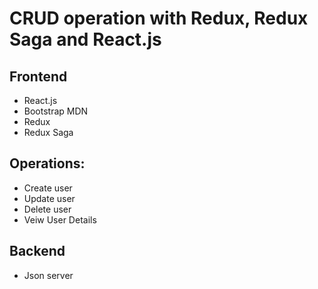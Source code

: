 # CRUD operation with Redux, Redux Saga and React.js

## Frontend
* React.js
* Bootstrap MDN
* Redux
* Redux Saga

## Operations:
* Create user
* Update user
* Delete user
* Veiw User Details


## Backend
* Json server


